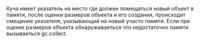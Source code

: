 Куча имеет  указатель на место где должен помещаться новый объект в памяти, после оценки размеров объекта и его создания, происходит смещение указателя, указывающий на новый участо памяти. Если при оценке размеров объекта обнаруживаеться что недостаточно памяти вызываеться gc.collect.